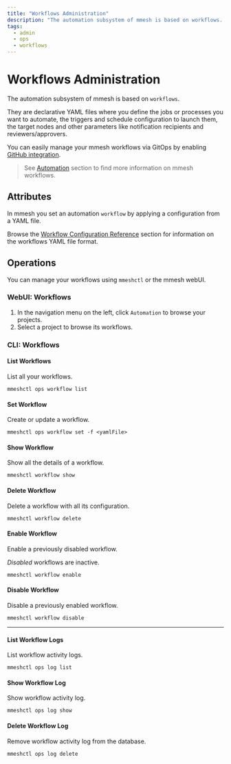 ```yaml
---
title: "Workflows Administration"
description: "The automation subsystem of mmesh is based on workflows. They are configured using YAML files to define the jobs you want to automate."
tags:
  - admin
  - ops
  - workflows
---
```


# Workflows Administration

The automation subsystem of mmesh is based on `workflows`.

They are declarative YAML files where you define the jobs or processes you want to automate, the triggers and schedule configuration to launch them, the target nodes and other parameters like notification recipients and reviewers/approvers.

You can easily manage your mmesh workflows via GitOps by enabling [GitHub integration](account.md#gitops).

> See [Automation](../../automation/index.md) section to find more information on mmesh workflows.

## Attributes

In mmesh you set an automation `workflow` by applying a configuration from a YAML file.

Browse the [Workflow Configuration Reference](workflow.yml.md) section for information on the workflows YAML file format.

## Operations

You can manage your workflows using `mmeshctl` or the mmesh webUI.

### WebUI: Workflows

1. In the navigation menu on the left, click `Automation` to browse your projects.
2. Select a project to browse its workflows.

### CLI: Workflows

#### List Workflows

List all your workflows.

```shell
mmeshctl ops workflow list
```

#### Set Workflow

Create or update a workflow.

```shell
mmeshctl ops workflow set -f <yamlFile>
```

#### Show Workflow

Show all the details of a workflow.

```shell
mmeshctl workflow show
```

#### Delete Workflow

Delete a workflow with all its configuration.

```shell
mmeshctl workflow delete
```

#### Enable Workflow

Enable a previously disabled workflow.

*Disabled* workflows are inactive.

```shell
mmeshctl workflow enable
```

#### Disable Workflow

Disable a previously enabled workflow.

```shell
mmeshctl workflow disable
```

***

#### List Workflow Logs

List workflow activity logs.

```shell
mmeshctl ops log list
```

#### Show Workflow Log

Show workflow activity log.

```shell
mmeshctl ops log show
```

#### Delete Workflow Log

Remove workflow activity log from the database.

```shell
mmeshctl ops log delete
```
